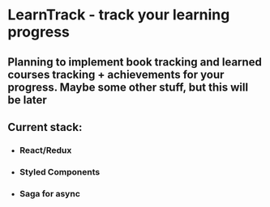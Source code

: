 # LearnTrack - track your learning progress

## Planning to implement book tracking and learned courses tracking + achievements for your progress. Maybe some other stuff, but this will be later

## Current stack:
* ### React/Redux
* ### Styled Components
* ### Saga for async